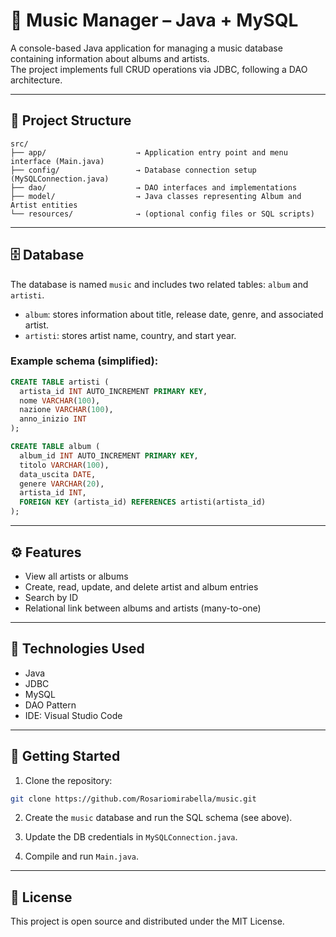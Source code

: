 # 🎵 Music Manager – Java + MySQL

A console-based Java application for managing a music database containing information about albums and artists.  
The project implements full CRUD operations via JDBC, following a DAO architecture.

---

## 📁 Project Structure

```
src/
├── app/                    → Application entry point and menu interface (Main.java)
├── config/                 → Database connection setup (MySQLConnection.java)
├── dao/                    → DAO interfaces and implementations
├── model/                  → Java classes representing Album and Artist entities
└── resources/              → (optional config files or SQL scripts)
```

---

## 🗄️ Database

The database is named `music` and includes two related tables: `album` and `artisti`.

- `album`: stores information about title, release date, genre, and associated artist.
- `artisti`: stores artist name, country, and start year.

### Example schema (simplified):

```sql
CREATE TABLE artisti (
  artista_id INT AUTO_INCREMENT PRIMARY KEY,
  nome VARCHAR(100),
  nazione VARCHAR(100),
  anno_inizio INT
);

CREATE TABLE album (
  album_id INT AUTO_INCREMENT PRIMARY KEY,
  titolo VARCHAR(100),
  data_uscita DATE,
  genere VARCHAR(20),
  artista_id INT,
  FOREIGN KEY (artista_id) REFERENCES artisti(artista_id)
);
```

---

## ⚙️ Features

- View all artists or albums
- Create, read, update, and delete artist and album entries
- Search by ID
- Relational link between albums and artists (many-to-one)

---

## 🧰 Technologies Used

- Java
- JDBC
- MySQL
- DAO Pattern
- IDE: Visual Studio Code

---

## 🚀 Getting Started

1. Clone the repository:
```bash
git clone https://github.com/Rosariomirabella/music.git
```

2. Create the `music` database and run the SQL schema (see above).

3. Update the DB credentials in `MySQLConnection.java`.

4. Compile and run `Main.java`.

---

## 📄 License

This project is open source and distributed under the MIT License.
